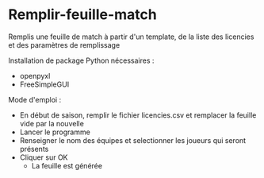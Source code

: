 # Remplir-feuille-match
Remplis une feuille de match à partir d'un template, de la liste des licencies et des paramètres de remplissage

Installation de package Python nécessaires :
* openpyxl
* FreeSimpleGUI

Mode d'emploi : 
* En début de saison, remplir le fichier licencies.csv et remplacer la feuille vide par la nouvelle
* Lancer le programme
* Renseigner le nom des équipes et selectionner les joueurs qui seront présents
* Cliquer sur OK
    * La feuille est générée 
